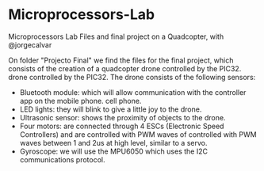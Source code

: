# Microprocessors-Lab
Microprocessors Lab Files and final project on a Quadcopter, with @jorgecalvar 

On folder "Projecto Final" we find the files for the final project, which consists of the creation of a quadcopter drone controlled by the PIC32.
drone controlled by the PIC32. The drone consists of the following sensors:
- Bluetooth module: which will allow communication with the controller app on the mobile phone.
cell phone.
- LED lights: they will blink to give a little joy to the drone.
- Ultrasonic sensor: shows the proximity of objects to the drone.
- Four motors: are connected through 4 ESCs (Electronic Speed Controllers) and are controlled with PWM waves of
controlled with PWM waves between 1 and 2us at high level, similar to a servo.
- Gyroscope: we will use the MPU6050 which uses the I2C communications protocol.

